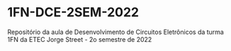 # 1FN-DCE-2SEM-2022
Repositório da aula de Desenvolvimento de Circuitos Eletrônicos da turma 1FN da ETEC Jorge Street - 2o semestre de 2022
